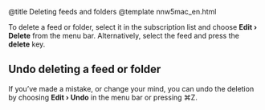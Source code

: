 @title Deleting feeds and folders
@template nnw5mac_en.html

To delete a feed or folder, select it in the subscription list and choose **Edit › Delete** from the menu bar. Alternatively, select the feed and press the **delete** key.


Undo deleting a feed or folder
------------------------------

If you’ve made a mistake, or change your mind, you can undo the deletion by choosing **Edit › Undo** in the menu bar or pressing ⌘Z.
